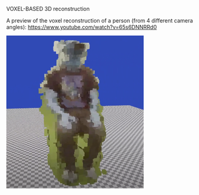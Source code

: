VOXEL-BASED 3D reconstruction

A preview of the voxel reconstruction of a person (from 4 different camera angles): https://www.youtube.com/watch?v=65s6DNNRRd0

![alt text](https://github.com/pdallas/Voxel-based_3D_reconstruction/blob/main/Capture111.PNG?raw=true)
